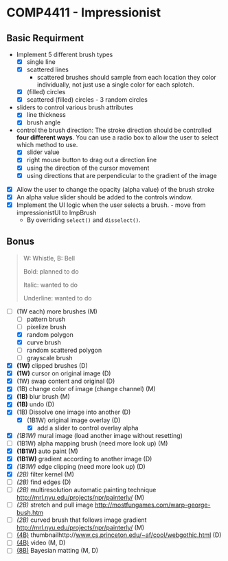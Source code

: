 # COMP4411 - Impressionist

## Basic Requirment

- Implement 5 different brush types
  - [x] single line
  - [x] scattered lines
    - scattered brushes should sample from each location they color individually, not just use a single color for each splotch.
  - [x] (filled) circles
  - [x] scattered (filled) circles - 3 random circles 
- sliders to control various brush attributes
  - [x] line thickness
  - [x] brush angle
- control the brush direction: The stroke direction should be controlled **four different ways**. You can use a radio box to allow the user to select which method to use.
  - [x] slider value
  - [x] right mouse button to drag out a direction line
  - [x] using the direction of the cursor movement
  - [x] using directions that are perpendicular to the gradient of the image
- [x] Allow the user to change the opacity (alpha value) of the brush stroke
- [x] An alpha value slider should be added to the controls window.
- [x] Implement the UI logic when the user selects a brush. - move from impressionistUI to ImpBrush
  - By overriding `select()` and `disselect()`. 
## Bonus

> W: Whistle, B: Bell
>
> Bold: planned to do
>
> Italic: wanted to do
>
> Underline: wanted to do

- [ ] (1W each) more brushes (M)
  - [ ] pattern brush
  - [ ] pixelize brush
  - [x] random polygon
  - [x] curve brush
  - [ ] random scattered polygon
  - [ ] grayscale brush
- [x] **(1W)** clipped brushes (D)
- [x] **(1W)** cursor on original image (D)
- [x] (1W) swap content and original (D)
- [x] (1B) change color of image (change channel) (M)
- [x] **(1B)** blur brush (M)
- [x] **(1B)** undo (D)
- [x] (1B) Dissolve one image into another (D)
  - [x] (1B1W) original image overlay (D)
    -[x] add a slider to control overlay alpha 
- [x] _(1B1W)_ mural image (load another image without resetting)
- [ ] (1B1W) alpha mapping brush (need more look up) (M)
- [x] **(1B1W)** auto paint (M)
- [x] **(1B1W)** gradient according to another image (D)
- [x] _(1B1W)_ edge clipping (need more look up) (D)
- [x] _(2B)_ filter kernel (M)
- [ ] _(2B)_ find edges (D)
- [ ] _(2B)_ multiresolution automatic painting technique http://mrl.nyu.edu/projects/npr/painterly/ (M)
- [ ] _(2B)_ stretch and pull image http://mostfungames.com/warp-george-bush.htm
- [ ] _(2B)_ curved brush that follows image gradient http://mrl.nyu.edu/projects/npr/painterly/ (M)
- [ ] <u>(4B)</u> thumbnailhttp://www.cs.princeton.edu/~af/cool/webgothic.html (D)
- [ ] <u>(4B)</u> video (M, D)
- [ ] <u>(8B)</u> Bayesian matting (M, D)